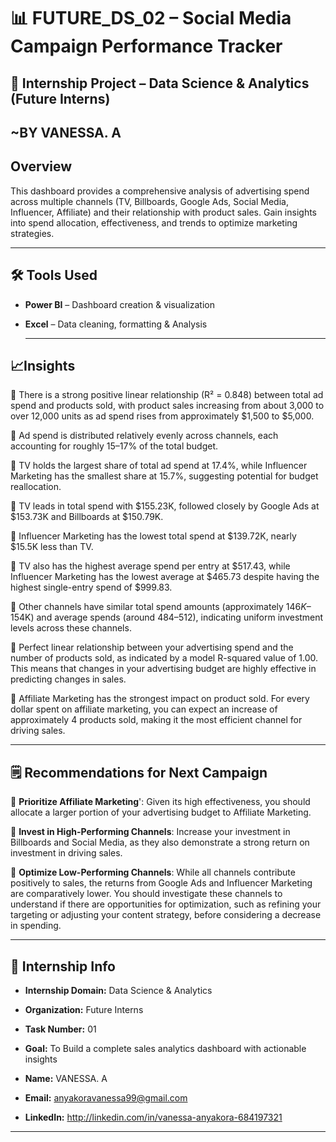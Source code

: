 # 📊 FUTURE_DS_02 – Social Media Campaign Performance Tracker

## 📌 Internship Project – Data Science & Analytics (Future Interns)
**~BY VANESSA. A**
---

## Overview
This dashboard provides a comprehensive analysis of advertising spend across multiple channels (TV, Billboards, Google Ads, Social Media, Influencer, Affiliate) 
and their relationship with product sales. Gain insights into spend allocation, effectiveness, and trends to optimize marketing strategies.

---

## 🛠 Tools Used
- **Power BI** – Dashboard creation & visualization  
- **Excel** – Data cleaning, formatting & Analysis  

  ---
  
## 📈Insights
🎯	There is a strong positive linear relationship (R² = 0.848) between total ad spend and products sold, 
with product sales increasing from about 3,000 to over 12,000 units as ad spend rises from approximately $1,500 to $5,000.

🎯 Ad spend is distributed relatively evenly across channels, each accounting for roughly 15–17% of the total budget.

🎯 TV holds the largest share of total ad spend at 17.4%, while Influencer Marketing has the smallest share at 15.7%, 
suggesting potential for budget reallocation.

🎯 TV leads in total spend with $155.23K, followed closely by Google Ads at $153.73K and Billboards at $150.79K.

🎯 Influencer Marketing has the lowest total spend at $139.72K, nearly $15.5K less than TV.

🎯 TV also has the highest average spend per entry at $517.43,
while Influencer Marketing has the lowest average at $465.73 despite having the highest single-entry spend of $999.83.

🎯 Other channels have similar total spend amounts (approximately $146K–$154K) and average spends (around $484–$512), 
indicating uniform investment levels across these channels.

🎯 Perfect linear relationship between your advertising spend and the number of products sold, 
as indicated by a model R-squared value of 1.00. This means that changes in your advertising budget are highly effective in predicting changes in sales.

🎯 Affiliate Marketing has the strongest impact on product sold. For every dollar spent on affiliate marketing, you can expect an increase of approximately 4 products sold, 
making it the most efficient channel for driving sales.

---

## 🗒 Recommendations for Next Campaign
🎯 **Prioritize Affiliate Marketing**': Given its high effectiveness, you should allocate a larger portion of your advertising budget to Affiliate Marketing.

🎯 **Invest in High-Performing Channels**: Increase your investment in Billboards and Social Media,
as they also demonstrate a strong return on investment in driving sales.

🎯 **Optimize Low-Performing Channels**: While all channels contribute positively to sales, the returns from Google Ads and Influencer Marketing are comparatively lower.
You should investigate these channels to understand if there are opportunities for optimization, such as refining your targeting or adjusting your content strategy, 
before considering a decrease in spending.

---

## 📅 Internship Info
- **Internship Domain:** Data Science & Analytics  
- **Organization:** Future Interns  
- **Task Number:** 01   
- **Goal:** To Build a complete sales analytics dashboard with actionable insights  
  
- **Name:** VANESSA. A
- **Email:** anyakoravanessa99@gmail.com  
- **LinkedIn:** http://linkedin.com/in/vanessa-anyakora-684197321
  
---
